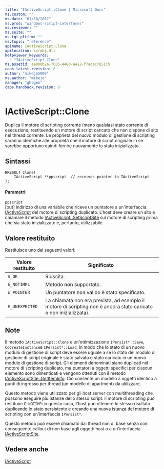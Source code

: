 ```yaml
---
title: "IActiveScript::Clone | Microsoft Docs"
ms.custom: ""
ms.date: "01/18/2017"
ms.prod: "windows-script-interfaces"
ms.reviewer: ""
ms.suite: ""
ms.tgt_pltfrm: ""
ms.topic: "reference"
apiname: IActiveScript.Clone
apilocation: scrobj.dll
helpviewer_keywords: 
  - "IActiveScript_Clone"
ms.assetid: aa000b2a-7085-448d-a422-f7adac7851cb
caps.latest.revision: 8
author: "mikejo5000"
ms.author: "mikejo"
manager: "ghogen"
caps.handback.revision: 8
---
```

# IActiveScript::Clone
Duplica il motore di scripting corrente \(meno qualsiasi stato corrente di esecuzione, restituendo un motore di script caricato che non dispone di sito nel thread corrente.  Le proprietà del nuovo modulo di gestione di scripting saranno identiche alle proprietà che il motore di script originale in se sarebbe opportuno quindi fornire nuovamente lo stato inizializzato.  
  
## Sintassi  
  
```  
HRESULT Clone(  
    IActiveScript **ppscript  // receives pointer to IActiveScript  
);  
```  
  
#### Parametri  
 `ppscript`  
 \[out\] indirizzo di una variabile che riceve un puntatore a un'interfaccia [IActiveScript](../../winscript/reference/iactivescript.md) del motore di scripting duplicato.  L'host deve creare un sito e chiamare il metodo [IActiveScript::SetScriptSite](../../winscript/reference/iactivescript-setscriptsite.md) sul motore di scripting prima che sia stato inizializzato e, pertanto, utilizzabile.  
  
## Valore restituito  
 Restituisce uno dei seguenti valori:  
  
|Valore restituito|Significato|  
|-----------------------|-----------------|  
|`S_OK`|Riuscita.|  
|`E_NOTIMPL`|Metodo non supportato.|  
|`E_POINTER`|Un puntatore non valido è stato specificato.|  
|`E_UNEXPECTED`|La chiamata non era prevista, ad esempio il motore di scripting non è ancora stato caricato o non inizializzata\).|  
  
## Note  
 Il metodo `IActiveScript::Clone` è un'ottimizzazione `IPersist*::Save`, `CoCreateInstance`e `IPersist*::Load`, in modo che lo stato di un nuovo modulo di gestione di script deve essere uguale a se lo stato del modulo di gestione di script originale è stato salvato e stato caricato in un nuovo modulo di gestione di script.  Gli elementi denominati siano duplicati nel motore di scripting duplicato, ma puntatori a oggetti specifici per ciascun elemento sono dimenticati e vengono ottenuti con il metodo [IActiveScriptSite::GetItemInfo](../../winscript/reference/iactivescriptsite-getiteminfo.md).  Ciò consente un modello a oggetti identico a punti di ingresso per thread \(un modello di apartment\) da utilizzare.  
  
 Questo metodo viene utilizzato per gli host server con multithreading che possono eseguire più istanze dello stesso script.  Il motore di scripting può restituire `E_NOTIMPL`in questo caso, l'host può ottenere lo stesso risultato duplicando lo stato persistente e creando una nuova istanza del motore di scripting con un'interfaccia `IPersist*`.  
  
 Questo metodo può essere chiamato dai thread non di base senza con conseguente callout di non base agli oggetti host o a un'interfaccia [IActiveScriptSite](../../winscript/reference/iactivescriptsite.md).  
  
## Vedere anche  
 [IActiveScript](../../winscript/reference/iactivescript.md)